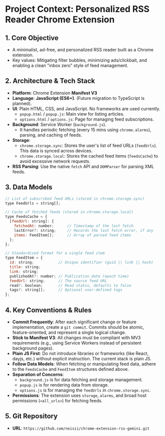 # Project Context: Personalized RSS Reader Chrome Extension

## 1. Core Objective

- A minimalist, ad-free, and personalized RSS reader built as a Chrome extension.
- Key values: Mitigating filter bubbles, minimizing ads/clickbait, and enabling a clean "inbox zero" style of feed management.

## 2. Architecture & Tech Stack

- **Platform**: Chrome Extension **Manifest V3**
- **Language**: **JavaScript (ES6+)**. (Future migration to TypeScript is planned).
- **UI**: Plain HTML, CSS, and JavaScript. No frameworks are used currently.
    - `popup.html` / `popup.js`: Main view for listing articles.
    - `options.html` / `options.js`: Page for managing feed subscriptions.
- **Background**: Service Worker (`background.js`).
    - It handles periodic fetching (every 15 mins using `chrome.alarms`), parsing, and caching of feeds.
- **Storage**:
    - `chrome.storage.sync`: Stores the user's list of feed URLs (`feedUrls`). This data is synced across devices.
    - `chrome.storage.local`: Stores the cached feed items (`feedsCache`) to avoid excessive network requests.
- **RSS Parsing**: Use the native `fetch` API and `DOMParser` for parsing XML feeds.

## 3. Data Models

```javascript
// List of subscribed feed URLs (stored in chrome.storage.sync)
type FeedUrls = string[];

// Cache of fetched feeds (stored in chrome.storage.local)
type FeedsCache = {
  [feedUrl: string]: {
    fetchedAt: number;      // Timestamp of the last fetch
    lastError?: string;     // Records the last fetch error, if any
    items: FeedItem[];      // Array of parsed feed items
  };
};

// Standardized format for a single feed item
type FeedItem = {
  id: string;           // Unique identifier (guid || link || hash)
  title: string;
  link: string;
  publishedAt?: number; // Publication date (epoch time)
  feedUrl: string;      // The source feed URL
  read?: boolean;       // Read status, defaults to false
  tags?: string[];      // Optional user-defined tags
};
```

## 4. Key Conventions & Rules

- **Commit Frequently**: After each significant change or feature implementation, create a `git commit`. Commits should be atomic, feature-oriented, and represent a single logical change.
- **Stick to Manifest V3**: All changes must be compliant with MV3 requirements (e.g., using Service Workers instead of persistent background pages).
- **Plain JS First**: Do not introduce libraries or frameworks (like React, dayjs, etc.) without explicit instruction. The current stack is plain JS.
- **Follow Data Models**: When fetching or manipulating feed data, adhere to the `FeedsCache` and `FeedItem` structures defined above.
- **Separation of Concerns**:
    - `background.js` is for data fetching and storage management.
    - `popup.js` is for rendering data from storage.
    - `options.js` is for managing the `feedUrls` in `chrome.storage.sync`.
- **Permissions**: The extension uses `storage`, `alarms`, and broad host permissions (`<all_urls>`) for fetching feeds.

## 5. Git Repository

- **URL**: `https://github.com/neisii/chrome-extension-rss-gemini.git`
